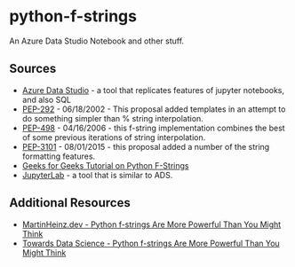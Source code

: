 # python-f-strings
An Azure Data Studio Notebook and other stuff.

## Sources
* [Azure Data Studio](https://learn.microsoft.com/en-us/sql/azure-data-studio/download-azure-data-studio) - a tool that replicates features of jupyter notebooks, and also SQL
* [PEP-292](https://peps.python.org/pep-0292/) - 06/18/2002 - This proposal added templates in an attempt to do something simpler than % string interpolation.
* [PEP-498](https://peps.python.org/pep-0498/) - 04/16/2006 - this f-string implementation combines the best of some previous iterations of string interpolation.
* [PEP-3101](https://peps.python.org/pep-3101/) - 08/01/2015 - this proposal added a number of the string formatting features.
* [Geeks for Geeks Tutorial on Python F-Strings](https://www.geeksforgeeks.org/formatted-string-literals-f-strings-python/)
* [JupyterLab](https://jupyterlab.readthedocs.io/en/latest/) - a tool that is similar to ADS.

## Additional Resources
* [MartinHeinz.dev - Python f-strings Are More Powerful Than You Might Think](https://martinheinz.dev/blog/70)
* [Towards Data Science - Python f-strings Are More Powerful Than You Might Think](https://towardsdatascience.com/python-f-strings-are-more-powerful-than-you-might-think-8271d3efbd7d)
